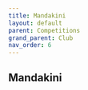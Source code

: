 ```yaml
---
title: Mandakini
layout: default
parent: Competitions
grand_parent: Club
nav_order: 6
---
```


## Mandakini
